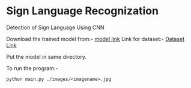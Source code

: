 # Sign Language Recognization
Detection of Sign Language Using CNN

Download the trained model from:- [model link](https://drive.google.com/open?id=1--85Y0lviLXB8GCA0SsJJpF_zijvp45e)
Link for dataset:- [Dataset Link](https://drive.google.com/open?id=1-7hTMbmsk-p7pOnFg3wyTd9csbiF26R0)

Put the model in same directory.

To run the program:- 

`python main.py ./images/<imagename>.jpg`


